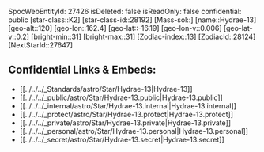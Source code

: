 ﻿---
location: [-16.19,-162.4,120]
type: Star
tags:
- astro/Star

---
SpocWebEntityId: 27426
isDeleted: false
isReadOnly: false
confidential: public
[star-class::K2]
[star-class-id::28192]
[Mass-sol::]
[name::Hydrae-13]
[geo-alt::120]
[geo-lon::162.4]
[geo-lat::-16.19]
[geo-lon-v::0.006]
[geo-lat-v::0.2]
[bright-min::31]
[bright-max::31]
[Zodiac-index::13]
[ZodiacId::28124]
[NextStarId::27647]



## Confidential Links & Embeds: 
- [[../../../_Standards/astro/Star/Hydrae-13|Hydrae-13]] 
- [[../../../_public/astro/Star/Hydrae-13.public|Hydrae-13.public]] 
- [[../../../_internal/astro/Star/Hydrae-13.internal|Hydrae-13.internal]] 
- [[../../../_protect/astro/Star/Hydrae-13.protect|Hydrae-13.protect]] 
- [[../../../_private/astro/Star/Hydrae-13.private|Hydrae-13.private]] 
- [[../../../_personal/astro/Star/Hydrae-13.personal|Hydrae-13.personal]] 
- [[../../../_secret/astro/Star/Hydrae-13.secret|Hydrae-13.secret]]

